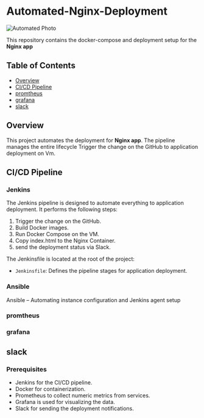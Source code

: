 # Automated-Nginx-Deployment

![Automated Photo](.gif)

This repository contains the docker-compose and deployment setup for the **Nginx app**

## Table of Contents
- [Overview](#overview)
- [CI/CD Pipeline](#cicd-pipeline)
- [promtheus](#promtheus)
- [grafana](#grafana)
- [slack](#slack)

## Overview

This project automates the deployment for **Nginx app**. The pipeline manages the entire lifecycle Trigger the change on the GitHub to application deployment on Vm.


## CI/CD Pipeline

### Jenkins
The Jenkins pipeline is designed to automate everything to application deployment. It performs the following steps:
1.  Trigger the change on the GitHub.
2.  Build Docker images.
3.  Run Docker Compose on the VM.
4.  Copy index.html to the Nginx Container.
5.  send the deployment status via Slack.  

The Jenkinsfile is located at the root of the project:
- `Jenkinsfile`: Defines the pipeline stages for application deployment.


### Ansible
  Ansible – Automating instance configuration and Jenkins agent setup

### promtheus

### grafana

## slack

### Prerequisites
- Jenkins for the CI/CD pipeline.
- Docker for containerization.
- Prometheus to collect numeric metrics from services.
- Grafana is used for visualizing the data.
- Slack for sending the deployment notifications.
